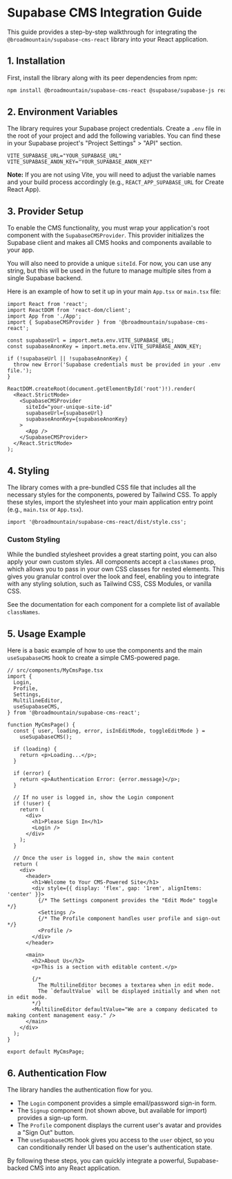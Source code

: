 # Supabase CMS Integration Guide

This guide provides a step-by-step walkthrough for integrating the `@broadmountain/supabase-cms-react` library into your React application.

## 1. Installation

First, install the library along with its peer dependencies from npm:

```bash
npm install @broadmountain/supabase-cms-react @supabase/supabase-js react react-dom
```

## 2. Environment Variables

The library requires your Supabase project credentials. Create a `.env` file in the root of your project and add the following variables. You can find these in your Supabase project's "Project Settings" > "API" section.

```
VITE_SUPABASE_URL="YOUR_SUPABASE_URL"
VITE_SUPABASE_ANON_KEY="YOUR_SUPABASE_ANON_KEY"
```

**Note:** If you are not using Vite, you will need to adjust the variable names and your build process accordingly (e.g., `REACT_APP_SUPABASE_URL` for Create React App).

## 3. Provider Setup

To enable the CMS functionality, you must wrap your application's root component with the `SupabaseCMSProvider`. This provider initializes the Supabase client and makes all CMS hooks and components available to your app.

You will also need to provide a unique `siteId`. For now, you can use any string, but this will be used in the future to manage multiple sites from a single Supabase backend.

Here is an example of how to set it up in your main `App.tsx` or `main.tsx` file:

```tsx
import React from 'react';
import ReactDOM from 'react-dom/client';
import App from './App';
import { SupabaseCMSProvider } from '@broadmountain/supabase-cms-react';

const supabaseUrl = import.meta.env.VITE_SUPABASE_URL;
const supabaseAnonKey = import.meta.env.VITE_SUPABASE_ANON_KEY;

if (!supabaseUrl || !supabaseAnonKey) {
  throw new Error('Supabase credentials must be provided in your .env file.');
}

ReactDOM.createRoot(document.getElementById('root')!).render(
  <React.StrictMode>
    <SupabaseCMSProvider
      siteId="your-unique-site-id"
      supabaseUrl={supabaseUrl}
      supabaseAnonKey={supabaseAnonKey}
    >
      <App />
    </SupabaseCMSProvider>
  </React.StrictMode>
);
```

## 4. Styling

The library comes with a pre-bundled CSS file that includes all the necessary styles for the components, powered by Tailwind CSS. To apply these styles, import the stylesheet into your main application entry point (e.g., `main.tsx` or `App.tsx`).

```tsx
import '@broadmountain/supabase-cms-react/dist/style.css';
```

### Custom Styling

While the bundled stylesheet provides a great starting point, you can also apply your own custom styles. All components accept a `classNames` prop, which allows you to pass in your own CSS classes for nested elements. This gives you granular control over the look and feel, enabling you to integrate with any styling solution, such as Tailwind CSS, CSS Modules, or vanilla CSS.

See the documentation for each component for a complete list of available `classNames`.

## 5. Usage Example

Here is a basic example of how to use the components and the main `useSupabaseCMS` hook to create a simple CMS-powered page.

```tsx
// src/components/MyCmsPage.tsx
import {
  Login,
  Profile,
  Settings,
  MultilineEditor,
  useSupabaseCMS,
} from '@broadmountain/supabase-cms-react';

function MyCmsPage() {
  const { user, loading, error, isInEditMode, toggleEditMode } =
    useSupabaseCMS();

  if (loading) {
    return <p>Loading...</p>;
  }

  if (error) {
    return <p>Authentication Error: {error.message}</p>;
  }

  // If no user is logged in, show the Login component
  if (!user) {
    return (
      <div>
        <h1>Please Sign In</h1>
        <Login />
      </div>
    );
  }

  // Once the user is logged in, show the main content
  return (
    <div>
      <header>
        <h1>Welcome to Your CMS-Powered Site</h1>
        <div style={{ display: 'flex', gap: '1rem', alignItems: 'center' }}>
          {/* The Settings component provides the "Edit Mode" toggle */}
          <Settings />
          {/* The Profile component handles user profile and sign-out */}
          <Profile />
        </div>
      </header>

      <main>
        <h2>About Us</h2>
        <p>This is a section with editable content.</p>

        {/* 
          The MultilineEditor becomes a textarea when in edit mode.
          The `defaultValue` will be displayed initially and when not in edit mode.
        */}
        <MultilineEditor defaultValue="We are a company dedicated to making content management easy." />
      </main>
    </div>
  );
}

export default MyCmsPage;
```

## 6. Authentication Flow

The library handles the authentication flow for you.

- The `Login` component provides a simple email/password sign-in form.
- The `Signup` component (not shown above, but available for import) provides a sign-up form.
- The `Profile` component displays the current user's avatar and provides a "Sign Out" button.
- The `useSupabaseCMS` hook gives you access to the `user` object, so you can conditionally render UI based on the user's authentication state.

By following these steps, you can quickly integrate a powerful, Supabase-backed CMS into any React application.
